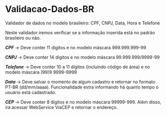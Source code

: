 # Validacao-Dados-BR
 Validador de dados no modelo brasileiro: CPF, CNPJ, Data, Hora e Telefone 

 Neste validador iremos verificar se a informação inserida está no padrão brasileiro ou não.
 
 __*CPF*__ -> Deve conter 11 dígitos e no modelo máscara 999.999.999-99

 __*CNPJ*__ -> Deve conter 14 dígitos e no modelo máscara 99.999.999/9999-99

__*Telefone*__ -> Deve conter 10 a 11 dígitos (incluindo código de área) e no modelo máscara (99)9 9999-9999

__*Data*__ -> Deve salvar o momento de algum cadastro e retornar no formato PT-BR (dd/mm/aaaa). Funcionalidade extra informando há quanto tempo o usuário está cadastrado.

__*CEP*__ -> Deve conter 8 dígitos e no modelo máscara 99999-999. Além disso, irá acessar WebService ViaCEP e retornar o endereço.

